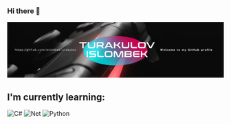 ### Hi there 👋

[![Header](https://github.com/IslombekTurakulov/IslombekTurakulov/blob/main/Images/header2.jpg)](https://www.youtube.com/c/DarkPrinceOfficial)

## I'm currently learning:

![C#](https://img.shields.io/badge/-C#-black?style=for-the-badge&logo=c#&logoColor=47C5FB)
![Net](https://img.shields.io/badge/-Framework-black?style=for-the-badge&logo=.net&logoColor=47C5FB)
![Python](https://img.shields.io/badge/-Python-black?style=for-the-badge&logo=python&logoColor=47C5FB)

